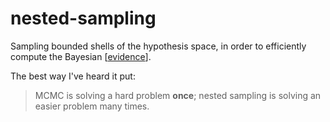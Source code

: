 # nested-sampling

Sampling bounded shells of the hypothesis space, in order to efficiently compute the Bayesian [[evidence]].

The best way I've heard it put:

> MCMC is solving a hard problem __once__; nested sampling is solving an easier problem many times.

[//begin]: # "Autogenerated link references for markdown compatibility"
[evidence]: evidence "evidence"
[//end]: # "Autogenerated link references"